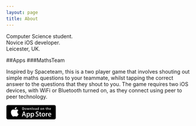 ```yaml
---
layout: page
title: About
---
```


Computer Science student.  
Novice iOS developer.  
Leicester, UK.

##Apps
###MathsTeam

Inspired by Spaceteam, this is a two player game that involves shouting out simple maths questions to your teammate, whilst tapping the correct answer to the questions that they shout to you. The game requires two iOS devices, with WiFi or Bluetooth turned on, as they connect using peer to peer technology.

[![MathsTeam on the App Store](/assets/app_store_badge.png)](https://itunes.apple.com/WebObjects/MZStore.woa/wa/viewSoftware?id=955252556&mt=8)